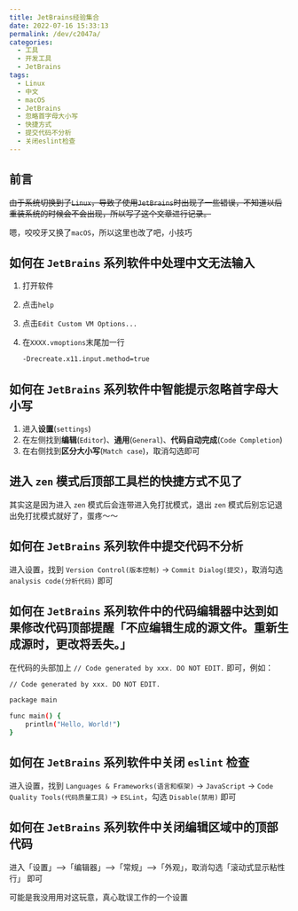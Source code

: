 ```yaml
---
title: JetBrains经验集合
date: 2022-07-16 15:33:13
permalink: /dev/c2047a/
categories:
  - 工具
  - 开发工具
  - JetBrains
tags:
  - Linux
  - 中文
  - macOS
  - JetBrains
  - 忽略首字母大小写
  - 快捷方式
  - 提交代码不分析
  - 关闭eslint检查
---
```


## 前言

~~由于系统切换到了`Linux`，导致了使用`JetBrains`时出现了一些错误，不知道以后重装系统的时候会不会出现，所以写了这个文章进行记录。~~

嗯，咬咬牙又换了`macOS`，所以这里也改了吧，小技巧

<!-- more -->

<InArticleAdsense
    data-ad-client="ca-pub-1725717718088510"
    data-ad-slot="4281148213">
</InArticleAdsense>

## 如何在 `JetBrains` 系列软件中处理中文无法输入

1. 打开软件

2. 点击`help`

3. 点击`Edit Custom VM Options...`

4. 在`XXXX.vmoptions`末尾加一行
    ``` bash
    -Drecreate.x11.input.method=true
    ```

## 如何在 `JetBrains` 系列软件中智能提示忽略首字母大小写

1. 进入**设置**(`settings`)
2. 在左侧找到**编辑**(`Editor`)、**通用**(`General`)、**代码自动完成**(`Code Completion`)
3. 在右侧找到**区分大小写**(`Match case`)，取消勾选即可

## 进入 `zen` 模式后顶部工具栏的快捷方式不见了

其实这是因为进入 `zen` 模式后会连带进入免打扰模式，退出 `zen` 模式后别忘记退出免打扰模式就好了，蛋疼～～

## 如何在 `JetBrains` 系列软件中提交代码不分析

进入设置，找到 `Version Control(版本控制)` -> `Commit Dialog(提交)`，取消勾选 `analysis code(分析代码)` 即可

## 如何在 `JetBrains` 系列软件中的代码编辑器中达到如果修改代码顶部提醒「不应编辑生成的源文件。重新生成源时，更改将丢失。」

在代码的头部加上 `// Code generated by xxx. DO NOT EDIT.` 即可，例如：

``` bash
// Code generated by xxx. DO NOT EDIT.

package main

func main() {
    println("Hello, World!")
}
```

## 如何在 `JetBrains` 系列软件中关闭 `eslint` 检查

进入设置，找到 `Languages & Frameworks(语言和框架)` -> `JavaScript` -> `Code Quality Tools(代码质量工具)` -> `ESLint`，勾选 `Disable(禁用)` 即可

## 如何在 `JetBrains` 系列软件中关闭编辑区域中的顶部代码

进入「设置」-->「编辑器」-->「常规」-->「外观」，取消勾选「滚动式显示粘性行」 即可

可能是我没用用对这玩意，真心耽误工作的一个设置
